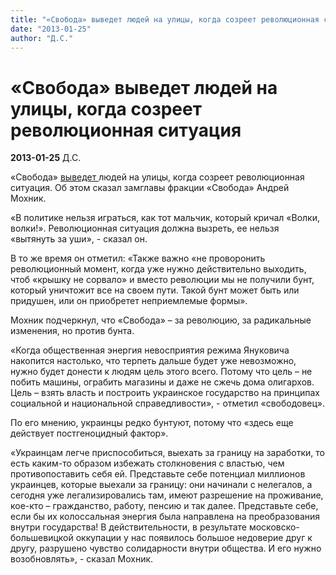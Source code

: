 ```yaml
---
title: "«Свобода» выведет людей на улицы, когда созреет революционная ситуация"
date: "2013-01-25"
author: "Д.С."
---
```


# «Свобода» выведет людей на улицы, когда созреет революционная ситуация

**2013-01-25** Д.С.

«Свобода» [выведет ](http://news2000.com.ua/news/sobytija/v-ukraine/222217)людей на улицы, когда созреет революционная ситуация. Об этом сказал замглавы фракции «Свобода» Андрей Мохник.

«В политике нельзя играться, как тот мальчик, который кричал «Волки, волки!». Революционная ситуация должна вызреть, ее нельзя «вытянуть за уши», - сказал он.

В то же время он отметил: «Также важно «не проворонить революционный момент, когда уже нужно действительно выходить, чтоб «крышку не сорвало» и вместо революции мы не получили бунт, который уничтожит все на своем пути. Такой бунт может быть или придушен, или он приобретет неприемлемые формы».

Мохник подчеркнул, что «Свобода» – за революцию, за радикальные изменения, но против бунта.

«Когда общественная энергия невосприятия режима Януковича накопится настолько, что терпеть дальше будет уже невозможно, нужно будет донести к людям цель этого всего. Потому что цель – не побить машины, ограбить магазины и даже не сжечь дома олигархов. Цель – взять власть и построить украинское государство на принципах социальной и национальной справедливости», - отметил «свободовец».

По его мнению, украинцы редко бунтуют, потому что «здесь еще действует постгеноцидный фактор».

«Украинцам легче приспособиться, выехать за границу на заработки, то есть каким-то образом избежать столкновения с властью, чем противопоставить себя ей. Представьте себе потенциал миллионов украинцев, которые выехали за границу: они начинали с нелегалов, а сегодня уже легализировались там, имеют разрешение на проживание, кое-кто – гражданство, работу, пенсию и так далее. Представьте себе, если бы их колоссальная энергия была направлена на преобразования внутри государства! В действительности, в результате московско-большевицкой оккупации у нас появилось большое недоверие друг к другу, разрушено чувство солидарности внутри общества. И его нужно возобновлять», - сказал Мохник.